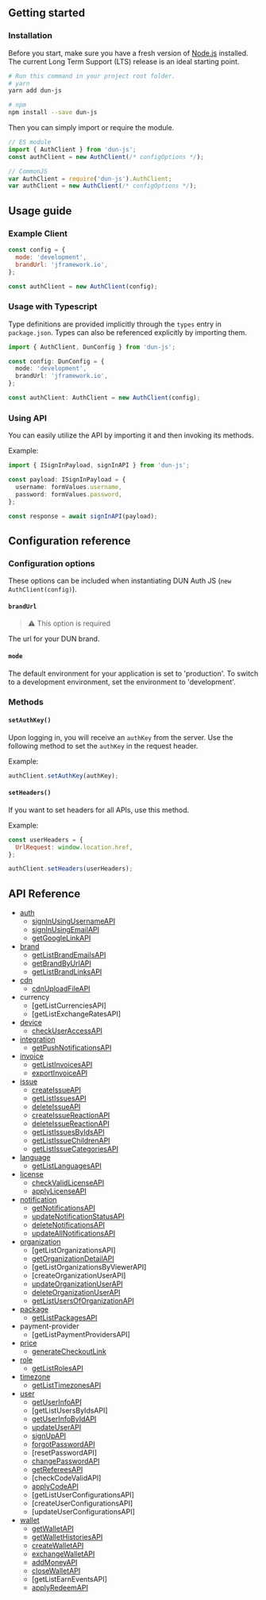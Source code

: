 ## Getting started

### Installation

Before you start, make sure you have a fresh version of [Node.js](https://nodejs.org/en/) installed. The current Long Term Support (LTS) release is an ideal starting point.

```bash
# Run this command in your project root folder.
# yarn
yarn add dun-js

# npm
npm install --save dun-js
```

Then you can simply import or require the module.

```javascript
// ES module
import { AuthClient } from 'dun-js';
const authClient = new AuthClient(/* configOptions */);
```

```javascript
// CommonJS
var AuthClient = require('dun-js').AuthClient;
var authClient = new AuthClient(/* configOptions */);
```

## Usage guide

### Example Client

```javascript
const config = {
  mode: 'development',
  brandUrl: 'jframework.io',
};

const authClient = new AuthClient(config);
```

### Usage with Typescript

Type definitions are provided implicitly through the `types` entry in `package.json`. Types can also be referenced explicitly by importing them.

```typescript
import { AuthClient, DunConfig } from 'dun-js';

const config: DunConfig = {
  mode: 'development',
  brandUrl: 'jframework.io',
};

const authClient: AuthClient = new AuthClient(config);
```

### Using API

You can easily utilize the API by importing it and then invoking its methods.

Example:

```typescript
import { ISignInPayload, signInAPI } from 'dun-js';

const payload: ISignInPayload = {
  username: formValues.username,
  password: formValues.password,
};

const response = await signInAPI(payload);
```

## Configuration reference

### Configuration options

These options can be included when instantiating DUN Auth JS (`new AuthClient(config)`).

#### `brandUrl`

> :warning: This option is required

The url for your DUN brand.

#### `mode`

The default environment for your application is set to 'production'. To switch to a development environment, set the environment to 'development'.

### Methods

#### `setAuthKey()`

Upon logging in, you will receive an `authKey` from the server. Use the following method to set the `authKey` in the request header.

Example:

```javascript
authClient.setAuthKey(authKey);
```

#### `setHeaders()`

If you want to set headers for all APIs, use this method.

Example:

```javascript
const userHeaders = {
  UrlRequest: window.location.href,
};

authClient.setHeaders(userHeaders);
```

## API Reference

- [auth](https://developers.jframework.io/references/api-reference/authentication)
  - [signInUsingUsernameAPI](https://developers.jframework.io/references/api-reference/endpoints/users/authentication)
  - [signInUsingEmailAPI](https://developers.jframework.io/references/api-reference/endpoints/users/authentication-by-email)
  - [getGoogleLinkAPI](https://developers.jframework.io/guide/login-with-google#get-a-google-login-url-from-dun)
- [brand](https://developers.jframework.io/references/api-reference/endpoints/brands)
  - [getListBrandEmailsAPI](https://developers.jframework.io/references/api-reference/endpoints/brands/get-emails)
  - [getBrandByUrlAPI](https://developers.jframework.io/references/api-reference/endpoints/brands/get-a-brand#api-v1-brands-by-url-brandurl)
  - [getListBrandLinksAPI](https://developers.jframework.io/references/api-reference/endpoints/brands/get-links)
- [cdn](https://developers.jframework.io/references/api-reference/endpoints/cdn)
  - [cdnUploadFileAPI](https://developers.jframework.io/references/api-reference/endpoints/cdn)
- currency
  - [getListCurrenciesAPI]
  - [getListExchangeRatesAPI]
- [device](https://developers.jframework.io/references/api-reference/endpoints/devices)
  - [checkUserAccessAPI](https://developers.jframework.io/references/api-reference/endpoints/devices#api-v1-devices-user-access)
- [integration](https://developers.jframework.io/references/api-reference/endpoints/app-integrations)
  - [getPushNotificationsAPI](https://developers.jframework.io/references/api-reference/endpoints/app-integrations/push-notification#api-integrations-push-notification-1)
- [invoice](https://developers.jframework.io/references/api-reference/endpoints/invoices)
  - [getListInvoicesAPI](https://developers.jframework.io/references/api-reference/endpoints/invoices/get-invoices)
  - [exportInvoiceAPI](https://developers.jframework.io/references/api-reference/endpoints/invoices/export-a-invoice)
- [issue](https://developers.jframework.io/references/api-reference/endpoints/issues)
  - [createIssueAPI](https://developers.jframework.io/references/api-reference/endpoints/issues/create-an-issue)
  - [getListIssuesAPI](https://developers.jframework.io/references/api-reference/endpoints/issues/get-issues)
  - [deleteIssueAPI](https://developers.jframework.io/references/api-reference/endpoints/issues/remove-an-issue)
  - [createIssueReactionAPI](https://developers.jframework.io/references/api-reference/endpoints/issues/create-an-issue-reaction)
  - [deleteIssueReactionAPI](https://developers.jframework.io/references/api-reference/endpoints/issues/remove-a-issue-reaction)
  - [getListIssuesByIdsAPI](https://developers.jframework.io/references/api-reference/endpoints/issues/get-issues-by-list-id)
  - [getListIssueChildrenAPI](https://developers.jframework.io/references/api-reference/endpoints/issues/get-children-issues)
  - [getListIssueCategoriesAPI](https://developers.jframework.io/references/api-reference/endpoints/issue-categories/get-issue-categories)
- [language](https://developers.jframework.io/references/api-reference/endpoints/languages)
  - [getListLanguagesAPI](https://developers.jframework.io/references/api-reference/endpoints/languages)
- [license](https://developers.jframework.io/references/api-reference/endpoints/licenses)
  - [checkValidLicenseAPI](https://developers.jframework.io/references/api-reference/endpoints/licenses/checks-a-license)
  - [applyLicenseAPI](https://developers.jframework.io/references/api-reference/endpoints/licenses/applies-a-license-to-the-logged-user)
- [notification](https://developers.jframework.io/references/api-reference/endpoints/notifications)
  - [getNotificationsAPI](https://developers.jframework.io/references/api-reference/endpoints/notifications/get-notifications-by-the-user-authorized)
  - [updateNotificationStatusAPI](https://developers.jframework.io/references/api-reference/endpoints/notifications/updates-status-of-the-notification)
  - [deleteNotificationsAPI](https://developers.jframework.io/references/api-reference/endpoints/notifications/delete-a-notification)
  - [updateAllNotificationsAPI](https://developers.jframework.io/references/api-reference/endpoints/notifications/updates-all-notification)
- [organization](https://developers.jframework.io/references/api-reference/endpoints/organizations)
  - [getListOrganizationsAPI]
  - [getOrganizationDetailAPI](https://developers.jframework.io/references/api-reference/endpoints/organizations/get-an-organization)
  - [getListOrganizationsByViewerAPI]
  - [createOrganizationUserAPI]
  - [updateOrganizationUserAPI](https://developers.jframework.io/references/api-reference/endpoints/organizations/update-a-user-status-in-an-organization)
  - [deleteOrganizationUserAPI](https://developers.jframework.io/references/api-reference/endpoints/organizations/remove-a-user-in-an-organization)
  - [getListUsersOfOrganizationAPI](https://developers.jframework.io/references/api-reference/endpoints/organizations/list-users-of-an-organization)
- [package](https://developers.jframework.io/references/api-reference/endpoints/packages)
  - [getListPackagesAPI](https://developers.jframework.io/references/api-reference/endpoints/packages)
- payment-provider
  - [getListPaymentProvidersAPI]
- [price](https://developers.jframework.io/references/api-reference/endpoints/prices)
  - [generateCheckoutLink](https://developers.jframework.io/references/api-reference/endpoints/prices#api-prices-id-direct-checkout-link)
- [role](https://developers.jframework.io/references/api-reference/endpoints/roles)
  - [getListRolesAPI](https://developers.jframework.io/references/api-reference/endpoints/roles#api-roles)
- [timezone](https://developers.jframework.io/references/api-reference/endpoints/time-zones)
  - [getListTimezonesAPI](https://developers.jframework.io/references/api-reference/endpoints/time-zones)
- [user](https://developers.jframework.io/references/api-reference/endpoints/users)
  - [getUserInfoAPI](https://developers.jframework.io/references/api-reference/endpoints/users/gets-the-current-user-logged-in)
  - [getListUsersByIdsAPI]
  - [getUserInfoByIdAPI](https://developers.jframework.io/references/api-reference/endpoints/users/get-a-user)
  - [updateUserAPI](https://developers.jframework.io/references/api-reference/endpoints/users/update-a-user)
  - [signUpAPI](https://developers.jframework.io/references/api-reference/endpoints/users/register-a-new-user)
  - [forgotPasswordAPI](https://developers.jframework.io/references/api-reference/endpoints/users/forgot-password)
  - [resetPasswordAPI]
  - [changePasswordAPI](https://developers.jframework.io/references/api-reference/endpoints/users/change-password)
  - [getRefereesAPI](https://developers.jframework.io/references/api-reference/endpoints/users/gets-the-referees-of-a-user)
  - [checkCodeValidAPI]
  - [applyCodeAPI](https://developers.jframework.io/references/api-reference/endpoints/users/applies-the-referral-code-to-a-user)
  - [getListUserConfigurationsAPI]
  - [createUserConfigurationsAPI]
  - [updateUserConfigurationsAPI]
- [wallet](https://developers.jframework.io/references/api-reference/endpoints/wallets)
  - [getWalletAPI](https://developers.jframework.io/references/api-reference/endpoints/wallets/get-wallets)
  - [getWalletHistoriesAPI](https://developers.jframework.io/references/api-reference/endpoints/wallets/get-the-wallet-histories)
  - [createWalletAPI](https://developers.jframework.io/references/api-reference/endpoints/wallets/create-a-wallet-default)
  - [exchangeWalletAPI](https://developers.jframework.io/references/api-reference/endpoints/wallets/convert-wallet-money)
  - [addMoneyAPI](https://developers.jframework.io/references/api-reference/endpoints/wallets/add-money-to-a-wallet-with-checkout-link)
  - [closeWalletAPI](https://developers.jframework.io/references/api-reference/endpoints/wallets/close-wallet)
  - [getListEarnEventsAPI]
  - [applyRedeemAPI](https://developers.jframework.io/references/api-reference/endpoints/wallets/apply-redeem)
